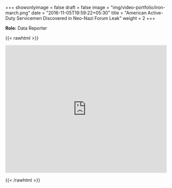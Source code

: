 +++
showonlyimage = false
draft = false
image = "img/video-portfolio/iron-march.png"
date = "2016-11-05T19:59:22+05:30"
title = "American Active-Duty Servicemen Discovered in Neo-Nazi Forum Leak"
weight = 2
+++

**Role:** Data Reporter
<!--more-->

{{< rawhtml >}} 

<iframe width= 100% height="400" src="https://www.youtube.com/embed/wpXaciC2tNs" title="YouTube video player" frameborder="0" allow="accelerometer; autoplay; clipboard-write; encrypted-media; gyroscope; picture-in-picture" allowfullscreen></iframe>

{{< /rawhtml >}}